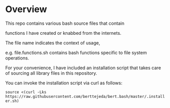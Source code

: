 # Overview

This repo contains various bash source files that contain

functions I have created or knabbed from the internets.

The file name indicates the context of usage, 

e.g. file.functions.sh contains bash functions specific to file system operations. 

For your convenience, I have included an installation script that takes care of sourcing all library files in this repository.

You can invoke the installation script via curl as follows:

`source <(curl -Lks https://raw.githubusercontent.com/berttejeda/bert.bash/master/.installer.sh)`